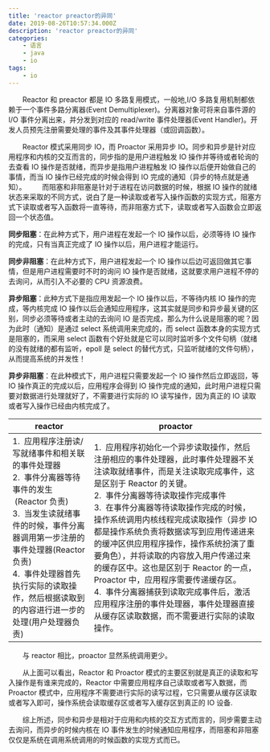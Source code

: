 ```yaml
---
title: 'reactor preactor的异同'
date: 2019-08-26T10:57:34.000Z
description: 'reactor preactor的异同'
categories:
    - 语言
    - java
    - io
tags:
    - io
---  
```

  
  
&emsp;&emsp;Reactor 和 preactor 都是 IO 多路复用模式，一般地,I/O 多路复用机制都依赖于一个事件多路分离器(Event Demultiplexer)。分离器对象可将来自事件源的 I/O 事件分离出来，并分发到对应的 read/write 事件处理器(Event Handler)。开发人员预先注册需要处理的事件及其事件处理器（或回调函数）。
  
&emsp;&emsp;Reactor 模式采用同步 IO，而 Proactor 采用异步 IO。同步和异步是针对应用程序和内核的交互而言的，同步指的是用户进程触发 IO 操作并等待或者轮询的去查看 IO 操作是否就绪，而异步是指用户进程触发 IO 操作以后便开始做自己的事情，而当 IO 操作已经完成的时候会得到 IO 完成的通知（异步的特点就是通知）。
&emsp;&emsp;而阻塞和非阻塞是针对于进程在访问数据的时候，根据 IO 操作的就绪状态来采取的不同方式，说白了是一种读取或者写入操作函数的实现方式，阻塞方式下读取或者写入函数将一直等待，而非阻塞方式下，读取或者写入函数会立即返回一个状态值。
  
**同步阻塞**：在此种方式下，用户进程在发起一个 IO 操作以后，必须等待 IO 操作的完成，只有当真正完成了 IO 操作以后，用户进程才能运行。
  
**同步非阻塞**：在此种方式下，用户进程发起一个 IO 操作以后边可返回做其它事情，但是用户进程需要时不时的询问 IO 操作是否就绪，这就要求用户进程不停的去询问，从而引入不必要的 CPU 资源浪费。
  
**异步阻塞**：此种方式下是指应用发起一个 IO 操作以后，不等待内核 IO 操作的完成，等内核完成 IO 操作以后会通知应用程序，这其实就是同步和异步最关键的区别，同步必须等待或者主动的去询问 IO 是否完成，那么为什么说是阻塞的呢？因为此时（通知）是通过 select 系统调用来完成的，而 select 函数本身的实现方式是阻塞的，而采用 select 函数有个好处就是它可以同时监听多个文件句柄（就绪的没有就绪的都有监听，epoll 是 select 的替代方式，只监听就绪的文件句柄），从而提高系统的并发性！
  
**异步非阻塞**：在此种模式下，用户进程只需要发起一个 IO 操作然后立即返回，等 IO 操作真正的完成以后，应用程序会得到 IO 操作完成的通知，此时用户进程只需要对数据进行处理就好了，不需要进行实际的 IO 读写操作，因为真正的 IO 读取或者写入操作已经由内核完成了。
  
| reactor                                                                                                                                                                                                                                                                           | proactor                                                                                                                                                                                                                                                                                                                                                                                                                                                                                                                                                                                                              |
| --------------------------------------------------------------------------------------------------------------------------------------------------------------------------------------------------------------------------------------------------------------------------------- | --------------------------------------------------------------------------------------------------------------------------------------------------------------------------------------------------------------------------------------------------------------------------------------------------------------------------------------------------------------------------------------------------------------------------------------------------------------------------------------------------------------------------------------------------------------------------------------------------------------------- |
| 1.  应用程序注册读/写就绪事件和相关联的事件处理器<br>2.  事件分离器等待事件的发生  (Reactor 负责)<br>3.  当发生读就绪事件的时候，事件分离器调用第一步注册的事件处理器(Reactor 负责)<br>4.  事件处理器首先执行实际的读取操作，然后根据读取到的内容进行进一步的处理(用户处理器负责) | 1.  应用程序初始化一个异步读取操作，然后注册相应的事件处理器，此时事件处理器不关注读取就绪事件，而是关注读取完成事件，这是区别于 Reactor 的关键。<br>2.  事件分离器等待读取操作完成事件<br>3.  在事件分离器等待读取操作完成的时候，操作系统调用内核线程完成读取操作（异步 IO 都是操作系统负责将数据读写到应用传递进来的缓冲区供应用程序操作，操作系统扮演了重要角色），并将读取的内容放入用户传递过来的缓存区中。这也是区别于 Reactor 的一点，Proactor 中，应用程序需要传递缓存区。<br>4.  事件分离器捕获到读取完成事件后，激活应用程序注册的事件处理器，事件处理器直接从缓存区读取数据，而不需要进行实际的读取操作。 |
  
&emsp;&emsp;与 reactor 相比，proactor 显然系统调用更少。
  
&emsp;&emsp;从上面可以看出，Reactor 和 Proactor 模式的主要区别就是真正的读取和写入操作是有谁来完成的，Reactor 中需要应用程序自己读取或者写入数据，而 Proactor 模式中，应用程序不需要进行实际的读写过程，它只需要从缓存区读取或者写入即可，操作系统会读取缓存区或者写入缓存区到真正的 IO 设备.
  
&emsp;&emsp;综上所述，同步和异步是相对于应用和内核的交互方式而言的，同步需要主动去询问，而异步的时候内核在 IO 事件发生的时候通知应用程序，而阻塞和非阻塞仅仅是系统在调用系统调用的时候函数的实现方式而已。
  